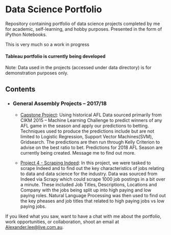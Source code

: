 # Data Science Portfolio

Repository containing portfolio of data science projects completed by me for academic, self-learning, and hobby purposes. Presented in the form of iPython Notebooks.

This is very much so a work in progress

#### Tableau portfolio is currently being developed

Note: Data used in the projects (accessed under data directory) is for demonstration purposes only.

## Contents

- ### General Assembly Projects – 2017/18	
	- [Capstone Project](): Using historical AFL Data sourced primarily from CIKM 2015 – Machine Learning Challenge to predict winners of any AFL game in the season and apply our predictions to betting. Techniques used to produce the predictions include but are not limited to Logistic Regression, Support Vector Machines(SVM), Gridsearch. The predictions are then run through Kelly Criterion to advise on the best ratio to bet.
	Predictions for 2018 AFL Season are currently being created. Message me to find out more.
	
	- [Project 4 - Scraping Indeed](): In this project, we were tasked to scrape Indeed and to find out the key characteristics of jobs relating to data and data science for the industry. Data was sourced from Indeed via Scrapy which could scrape 1000 job postings in a bit over a minute. These included Job Titles, Descriptions, Locations and Company with the jobs being split up into high paying and low paying roles. Natural Language Processing was then used to find out the key pheases and job titles that related to high paying jobs vs low paying jobs.
	
If you liked what you saw, want to have a chat with me about the portfolio, work opportunities, or collaboration, shoot an email at Alexander.lee@live.com.au. 
